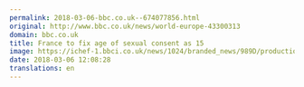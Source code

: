 ```yaml
---
permalink: 2018-03-06-bbc.co.uk--674077856.html
original: http://www.bbc.co.uk/news/world-europe-43300313
domain: bbc.co.uk
title: France to fix age of sexual consent as 15
image: https://ichef-1.bbci.co.uk/news/1024/branded_news/989D/production/_100296093_54dc02b2-9d56-48d5-b8b3-09939ae658ed.jpg
date: 2018-03-06 12:08:28
translations: en
---
```



